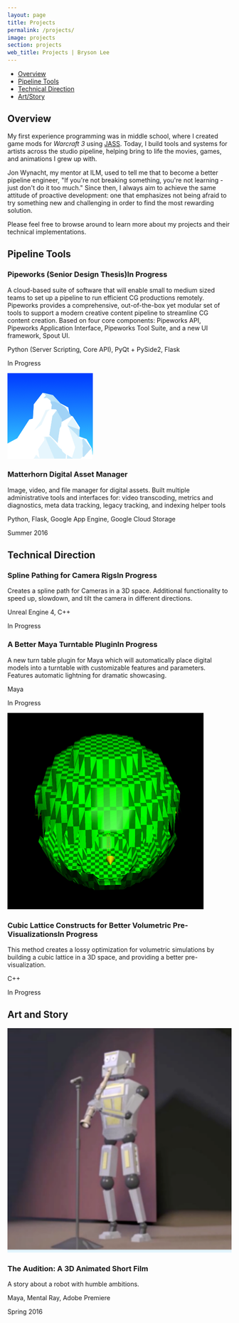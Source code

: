 ```yaml
---
layout: page
title: Projects
permalink: /projects/
image: projects
section: projects
web_title: Projects | Bryson Lee
---
```



* [Overview](#overview)
* [Pipeline Tools](#pipeline-tools)
* [Technical Direction](#technical-direction)
* [Art/Story](#art-and-story)


## Overview
My first experience programming was in middle school, where I created game mods for *Warcraft 3* using [JASS](https://en.wikipedia.org/wiki/JASS). Today, I build tools and systems for artists across the studio pipeline, helping bring to life the movies, games, and animations I grew up with. 

Jon Wynacht, my mentor at ILM, used to tell me that to become a better pipeline engineer, "If you're not breaking something, you're not learning - just don't do it too much." Since then, I always aim to achieve the same attitude of proactive development: one that emphasizes not being afraid to try something new and challenging in order to find the most rewarding solution.

Please feel free to browse around to learn more about my projects and their technical implementations.

## Pipeline Tools
<div class="project-entry d-flex">
  <div class="align-self-start">
    <h3 class="project-title">Pipeworks (Senior Design Thesis)<span class="badge">In Progress</span></h3>
    <p>A cloud-based suite of software that will enable small to medium sized teams to set up a pipeline to run efficient CG productions remotely. Pipeworks provides a comprehensive, out-of-the-box yet modular set of tools to support a modern creative content pipeline to streamline CG content creation. Based on four core components: Pipeworks API, Pipeworks Application Interface, Pipeworks Tool Suite, and a new UI framework, Spout UI.</p>
    <p class="project-annotation"><i class="fas fa-code fa-fw"></i>Python (Server Scripting, Core API), PyQt + PySide2, Flask</p>
    <p class="project-annotation"><i class="far fa-calendar-alt fa-fw"></i>In Progress</p>
  </div>
</div>
<div class="project-entry d-flex">
  <img class="align-self-start hidden-xs-down" src="/assets/img/matterhorn_square.png">
  <div class="align-self-start">
    <h3 class="project-title">Matterhorn Digital Asset Manager</h3>
    <p>Image, video, and file manager for digital assets. Built multiple administrative tools and interfaces for: video transcoding, metrics and diagnostics, meta data tracking, legacy tracking, and indexing helper tools</p>
    <p class="project-annotation"><i class="fas fa-code fa-fw"></i>Python, Flask, Google App Engine, Google Cloud Storage</p>
    <p class="project-annotation"><i class="far fa-calendar-alt fa-fw"></i>Summer 2016</p>
  </div>
</div>

## Technical Direction
<div class="project-entry d-flex">
  <div class="align-self-start">
    <h3 class="project-title">Spline Pathing for Camera Rigs<span class="badge">In Progress</span></h3>
    <p>Creates a spline path for Cameras in a 3D space. Additional functionality to speed up, slowdown, and tilt the camera in different directions.</p>
    <p class="project-annotation"><i class="fas fa-code fa-fw"></i>Unreal Engine 4, C++</p>
    <p class="project-annotation"><i class="far fa-calendar-alt fa-fw"></i>In Progress</p>
  </div>
</div>
<div class="project-entry d-flex">
  <div class="align-self-start">
    <h3 class="project-title">A Better Maya Turntable Plugin<span class="badge">In Progress</span></h3>
    <p>A new turn table plugin for Maya which will automatically place digital models into a turntable with customizable features and parameters. Features automatic lightning for dramatic showcasing.</p>
    <p class="project-annotation"><i class="fas fa-code fa-fw"></i>Maya</p>
    <p class="project-annotation"><i class="far fa-calendar-alt fa-fw"></i>In Progress</p>
  </div>
</div>
<div class="project-entry d-flex">
  <img class="align-self-start hidden-xs-down" src="/assets/img/lattice_rotate.gif">
  <div class="align-self-start">
    <h3 class="project-title">Cubic Lattice Constructs for Better Volumetric Pre-Visualizations<span class="badge">In Progress</span></h3>
    <p>This method creates a lossy optimization for volumetric simulations by building a cubic lattice in a 3D space, and providing a better pre-visualization.</p>
    <p class="project-annotation"><i class="fas fa-code fa-fw"></i>C++</p>
    <p class="project-annotation"><i class="far fa-calendar-alt fa-fw"></i>In Progress</p>
  </div>
</div>

## Art and Story
<div class="project-entry d-flex">
  <img class="align-self-start hidden-xs-down" src="/assets/img/audition_square.png">
  <div class="align-self-start">
    <h3 class="project-title">The Audition: A 3D Animated Short Film</h3>
    <p>A story about a robot with humble ambitions.</p>
    <p class="project-annotation"><i class="fas fa-code fa-fw"></i>Maya, Mental Ray, Adobe Premiere</p>
    <p class="project-annotation"><i class="far fa-calendar-alt fa-fw"></i>Spring 2016</p>
  </div>
</div>

